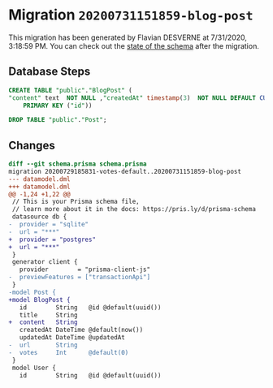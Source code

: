 # Migration `20200731151859-blog-post`

This migration has been generated by Flavian DESVERNE at 7/31/2020, 3:18:59 PM.
You can check out the [state of the schema](./schema.prisma) after the migration.

## Database Steps

```sql
CREATE TABLE "public"."BlogPost" (
"content" text  NOT NULL ,"createdAt" timestamp(3)  NOT NULL DEFAULT CURRENT_TIMESTAMP,"id" text  NOT NULL ,"title" text  NOT NULL ,"updatedAt" timestamp(3)  NOT NULL ,
    PRIMARY KEY ("id"))

DROP TABLE "public"."Post";
```

## Changes

```diff
diff --git schema.prisma schema.prisma
migration 20200729185831-votes-default..20200731151859-blog-post
--- datamodel.dml
+++ datamodel.dml
@@ -1,24 +1,22 @@
 // This is your Prisma schema file,
 // learn more about it in the docs: https://pris.ly/d/prisma-schema
 datasource db {
-  provider = "sqlite"
-  url = "***"
+  provider = "postgres"
+  url = "***"
 }
 generator client {
   provider        = "prisma-client-js"
-  previewFeatures = ["transactionApi"]
 }
-model Post {
+model BlogPost {
   id        String   @id @default(uuid())
   title     String
+  content   String
   createdAt DateTime @default(now())
   updatedAt DateTime @updatedAt
-  url       String
-  votes     Int      @default(0)
 }
 model User {
   id        String   @id @default(uuid())
```


